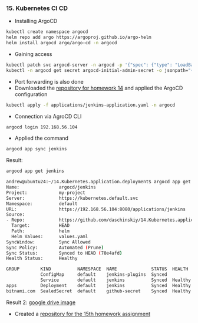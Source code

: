 ### 15. Kubernetes CI CD

* Installing ArgoCD
```bash
kubectl create namespace argocd
helm repo add argo https://argoproj.github.io/argo-helm
helm install argocd argo/argo-cd -n argocd
```
* Gaining access
```bash
kubectl patch svc argocd-server -n argocd -p '{"spec": {"type": "LoadBalancer"}}'
kubectl -n argocd get secret argocd-initial-admin-secret -o jsonpath="{.data.password}" | base64 -d > argocd-password.txt
```
* Port forwarding is also done
* Downloaded the [repository for homework 14](https://github.com/daschinskiy/14.Kubernetes.application.deployment "repository for homework 14") and applied the ArgoCD configuration
```bash
kubectl apply -f applications/jenkins-application.yaml -n argocd
```
* Connection via AgroCD CLI
```bash
argocd login 192.168.56.104
```
* Applied the command
```bash
argocd app sync jenkins
```
Result:
```bash
argocd app get jenkins

andrew@ubuntu24:~/14.Kubernetes.application.deployment$ argocd app get jenkins
Name:               argocd/jenkins
Project:            my-project
Server:             https://kubernetes.default.svc
Namespace:          default
URL:                https://192.168.56.104:8080/applications/jenkins
Source:
- Repo:             https://github.com/daschinskiy/14.Kubernetes.application.deployment.git
  Target:           HEAD
  Path:             helm
  Helm Values:      values.yaml
SyncWindow:         Sync Allowed
Sync Policy:        Automated (Prune)
Sync Status:        Synced to HEAD (70e4afd)
Health Status:      Healthy

GROUP        KIND          NAMESPACE  NAME             STATUS  HEALTH   HOOK  MESSAGE
             ConfigMap     default    jenkins-plugins  Synced                 configmap/jenkins-plugins unchanged
             Service       default    jenkins          Synced  Healthy        service/jenkins unchanged
apps         Deployment    default    jenkins          Synced  Healthy        deployment.apps/jenkins configured
bitnami.com  SealedSecret  default    github-secret    Synced  Healthy        sealedsecret.bitnami.com/github-secret unchanged
```
Result 2: [google drive image](https://drive.google.com/file/d/19-FYeMMiC5G-HA2Dl0UfXyAt2kspYjgP/view?usp=sharing "google drive image")

* Created a [repository for the 15th homework assignment](https://github.com/daschinskiy/15.Kubernetes.CI.CD "repository for the 15th homework assignment")
